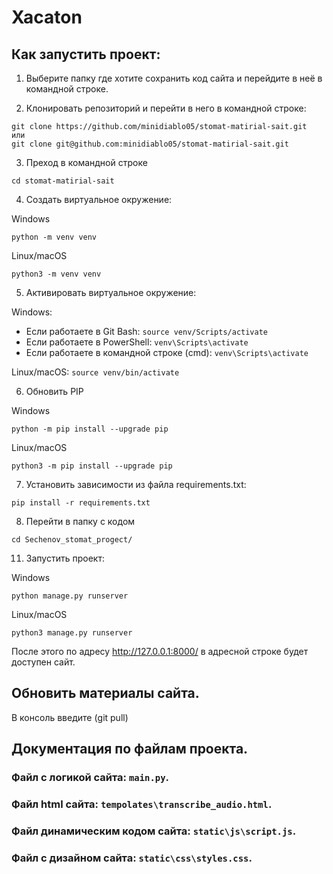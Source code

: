 # Xacaton

## Как запустить проект:

1)  Выберите папку где хотите сохранить код сайта и перейдите в неё в командной строке.

2)  Клонировать репозиторий и перейти в него в командной строке:

```
git clone https://github.com/minidiablo05/stomat-matirial-sait.git
или
git clone git@github.com:minidiablo05/stomat-matirial-sait.git
```

3)  Преход в командной строке

```
cd stomat-matirial-sait
```

4)  Cоздать виртуальное окружение:

Windows
```
python -m venv venv
```
Linux/macOS
```
python3 -m venv venv
```

5)  Aктивировать виртуальное окружение:

Windows:

+ Если работаете в Git Bash:  `source venv/Scripts/activate`
+ Если работаете в PowerShell:  `venv\Scripts\activate`
+ Если работаете в командной строке (cmd):  `venv\Scripts\activate`

Linux/macOS: `source venv/bin/activate`

6)  Обновить PIP

Windows
```
python -m pip install --upgrade pip
```
Linux/macOS
```
python3 -m pip install --upgrade pip
```

7)  Установить зависимости из файла requirements.txt:

```
pip install -r requirements.txt
```

8)  Перейти в папку с кодом

```
cd Sechenov_stomat_progect/
```

11)  Запустить проект:

Windows
```
python manage.py runserver
```

Linux/macOS
```
python3 manage.py runserver
```

После этого по адресу http://127.0.0.1:8000/ в адресной строке будет доступен сайт.


## Обновить материалы сайта.

В консоль введите (git pull)

## Документация по файлам проекта.

### Файл с логикой сайта: `main.py`.

### Файл html сайта: `tempolates\transcribe_audio.html`.

### Файл динамическим кодом сайта: `static\js\script.js`.

### Файл с дизайном сайта: `static\css\styles.css`.


